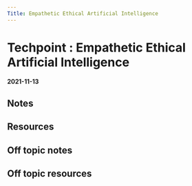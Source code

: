 ```yaml
---
Title: Empathetic Ethical Artificial Intelligence
---
```

<h1>Techpoint : Empathetic Ethical Artificial Intelligence</h1>
<h4>2021-11-13</h4>
<h2>Notes</h2>

<h2>Resources</h2>

<h2>Off topic notes</h2>

<h2>Off topic resources</h2>

